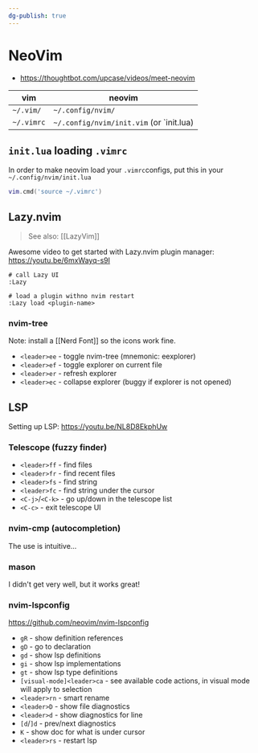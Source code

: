 ```yaml
---
dg-publish: true
---
```

# NeoVim

- <https://thoughtbot.com/upcase/videos/meet-neovim>

| vim        | neovim                                   |
| ---------- | ---------------------------------------- |
| `~/.vim/`  | `~/.config/nvim/`                        |
| `~/.vimrc` | `~/.config/nvim/init.vim` (or `init.lua) |

## `init.lua` loading `.vimrc`

In order to make neovim load your `.vimrc`configs, put this in your `~/.config/nvim/init.lua`

```lua
vim.cmd('source ~/.vimrc')
```


## Lazy.nvim

> See also: [[LazyVim]]

Awesome video to get started with Lazy.nvim plugin manager:
<https://youtu.be/6mxWayq-s9I>

```
# call Lazy UI
:Lazy

# load a plugin withno nvim restart
:Lazy load <plugin-name>
```

### nvim-tree

Note: install a [[Nerd Font]] so the icons work fine.

- `<leader>ee` - toggle nvim-tree (mnemonic: eexplorer)
- `<leader>ef` - toggle explorer on current file
- `<leader>er` - refresh explorer
- `<leader>ec` - collapse explorer (buggy if explorer is not opened)

## LSP

Setting up LSP: <https://youtu.be/NL8D8EkphUw>

### Telescope (fuzzy finder)

- `<leader>ff` - find files
- `<leader>fr` - find recent files
- `<leader>fs` - find string
- `<leader>fc` - find string under the cursor
- `<C-j>`/`<C-k>` - go up/down in the telescope list
- `<C-c>` - exit telescope UI

### nvim-cmp (autocompletion)

The use is intuitive...

### mason

I didn't get very well, but it works great!

### nvim-lspconfig

<https://github.com/neovim/nvim-lspconfig>

- `gR` - show definition references
- `gD` - go to declaration
- `gd` - show lsp definitions
- `gi` - show lsp implementations
- `gt` - show lsp type definitions
- `[visual-mode]<leader>ca` - see available code actions, in visual mode will apply to selection
- `<leader>rn` - smart rename
- `<leader>D` - show file diagnostics
- `<leader>d` - show diagnostics for line
- `[d`/`]d` - prev/next diagnostics
- `K` - show doc for what is under cursor
- `<leader>rs` - restart lsp

